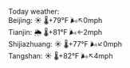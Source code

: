 Today weather:  
Beijing: ☀️ 🌡️+79°F 🌬️↖0mph  
Tianjin: 🌦 🌡️+81°F 🌬️←2mph  
Shijiazhuang: ☀️ 🌡️+77°F 🌬️↙0mph  
Tangshan: ☀️ 🌡️+82°F 🌬️↖4mph  
